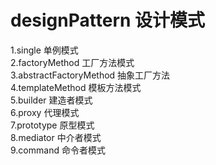 # designPattern  设计模式
1.single 单例模式  
2.factoryMethod 工厂方法模式  
3.abstractFactoryMethod 抽象工厂方法     
4.templateMethod 模板方法模式      
5.builder   建造者模式     
6.proxy     代理模式    
7.prototype  原型模式   
8.mediator  中介者模式   
9.command   命令者模式
